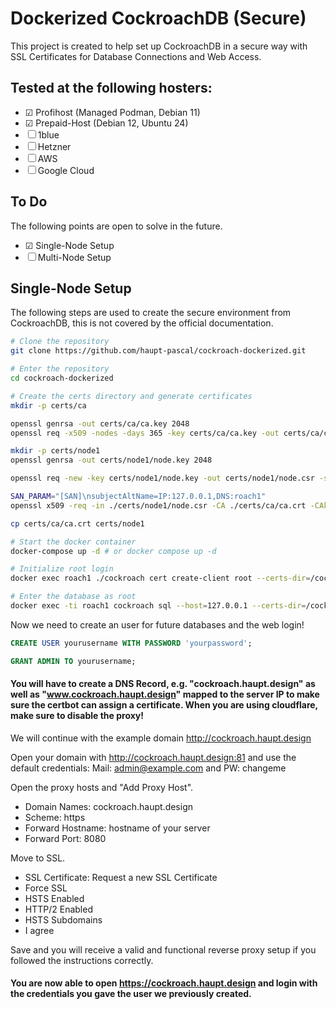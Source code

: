 # Dockerized CockroachDB (Secure)
This project is created to help set up CockroachDB in a secure way with SSL Certificates for Database Connections and Web Access.

## Tested at the following hosters:
- &#x2611; Profihost (Managed Podman, Debian 11)
- &#x2611; Prepaid-Host (Debian 12, Ubuntu 24)
- &#x2610; 1blue
- &#x2610; Hetzner
- &#x2610; AWS
- &#x2610; Google Cloud

## To Do
The following points are open to solve in the future.
- &#x2611; Single-Node Setup
- &#x2610; Multi-Node Setup 

## Single-Node Setup
The following steps are used to create the secure environment from CockroachDB, this is not covered by the official documentation.

```bash
# Clone the repository
git clone https://github.com/haupt-pascal/cockroach-dockerized.git

# Enter the repository
cd cockroach-dockerized

# Create the certs directory and generate certificates
mkdir -p certs/ca

openssl genrsa -out certs/ca/ca.key 2048
openssl req -x509 -nodes -days 365 -key certs/ca/ca.key -out certs/ca/ca.crt -subj '/CN=LocalCA/O=CA/C=IN'

mkdir -p certs/node1
openssl genrsa -out certs/node1/node.key 2048

openssl req -new -key certs/node1/node.key -out certs/node1/node.csr -subj '/CN=node/O=LocalCockroachNode1/C=IN'

SAN_PARAM="[SAN]\nsubjectAltName=IP:127.0.0.1,DNS:roach1" 
openssl x509 -req -in ./certs/node1/node.csr -CA ./certs/ca/ca.crt -CAkey ./certs/ca/ca.key -CAcreateserial -out ./certs/node1/node.crt -days 365000 -extfile <(echo -e "$SAN_PARAM") -extensions SAN

cp certs/ca/ca.crt certs/node1

# Start the docker container
docker-compose up -d # or docker compose up -d

# Initialize root login
docker exec roach1 ./cockroach cert create-client root --certs-dir=/cockroach/cockroach-certs --ca-key=/cockroach/ca/ca.key --lifetime=24h

# Enter the database as root
docker exec -ti roach1 cockroach sql --host=127.0.0.1 --certs-dir=/cockroach/cockroach-certs
```
Now we need to create an user for future databases and the web login!
```sql
CREATE USER yourusername WITH PASSWORD 'yourpassword';

GRANT ADMIN TO yourusername;
```

#### You will have to create a DNS Record, e.g. "cockroach.haupt.design" as well as "www.cockroach.haupt.design" mapped to the server IP to make sure the certbot can assign a certificate. When  you are using cloudflare, make sure to disable the proxy!

We will continue with the example domain http://cockroach.haupt.design

Open your domain with http://cockroach.haupt.design:81 and use the default credentials: Mail: admin@example.com and PW: changeme

Open the proxy hosts and "Add Proxy Host". 
- Domain Names: cockroach.haupt.design
- Scheme: https
- Forward Hostname: hostname of your server
- Forward Port: 8080

Move to SSL. 
- SSL Certificate: Request a new SSL Certificate
- Force SSL
- HSTS Enabled
- HTTP/2 Enabled
- HSTS Subdomains
- I agree

Save and you will receive a valid and functional reverse proxy setup if you followed the instructions correctly. 

#### You are now able to open https://cockroach.haupt.design and login with the credentials you gave the user we previously created.

